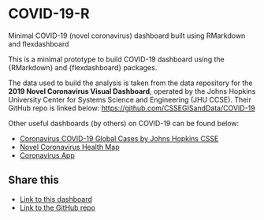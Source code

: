 # COVID-19-R
Minimal COVID-19 (novel coronavirus) dashboard built using RMarkdown and flexdashboard

This is a minimal prototype to build COVID-19 dashboard using the {RMarkdown} and {flexdashboard} packages. 

The data used to build the analysis is taken from the data repository for the **2019 Novel Coronavirus Visual Dashboard**, operated by the Johns Hopkins University Center for Systems Science and Engineering (JHU CCSE). Their GitHub repo is linked below:
https://github.com/CSSEGISandData/COVID-19

Other useful dashboards (by others) on COVID-19 can be found below:
- [Coronavirus COVID-19 Global Cases by Johns Hopkins CSSE](https://gisanddata.maps.arcgis.com/apps/opsdashboard/index.html#/bda7594740fd40299423467b48e9ecf6)
- [Novel Coronavirus Health Map](https://www.healthmap.org/wuhan/)
- [Coronavirus App](https://coronavirus.app/)

## Share this
- [Link to this dashboard](https://raw.githack.com/martinctc/COVID-19-R/master/Script/covvirus_analysis_20200224.html)
- [Link to the GitHub repo](https://github.com/martinctc/COVID-19-R)
